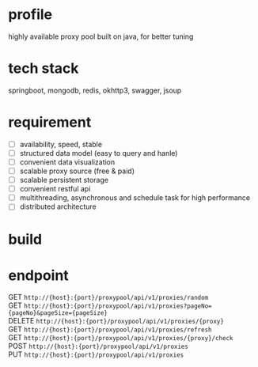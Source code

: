 profile
=======
highly available proxy pool built on java, for better tuning

tech stack
=======
springboot, mongodb, redis, okhttp3, swagger, jsoup

requirement
=======
- [ ] availability, speed, stable
- [ ] structured data model (easy to query and hanle)
- [ ] convenient data visualization
- [ ] scalable proxy source (free & paid)
- [ ] scalable persistent storage
- [ ] convenient restful api
- [ ] multithreading, asynchronous and schedule task for high performance
- [ ] distributed architecture

build
=======

endpoint
=======
GET `http://{host}:{port}/proxypool/api/v1/proxies/random`  
GET `http://{host}:{port}/proxypool/api/v1/proxies?pageNo={pageNo}&pageSize={pageSize}`  
DELETE `http://{host}:{port}/proxypool/api/v1/proxies/{proxy}`  
GET `http://{host}:{port}/proxypool/api/v1/proxies/refresh`  
GET `http://{host}:{port}/proxypool/api/v1/proxies/{proxy}/check`  
POST `http://{host}:{port}/proxypool/api/v1/proxies`  
PUT `http://{host}:{port}/proxypool/api/v1/proxies`  
